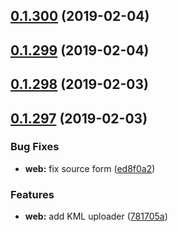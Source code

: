 ## [0.1.300](https://github.com/doomsower/whitewater/compare/@whitewater-guide/web@0.1.299...@whitewater-guide/web@0.1.300) (2019-02-04)

## [0.1.299](https://github.com/doomsower/whitewater/compare/@whitewater-guide/web@0.1.298...@whitewater-guide/web@0.1.299) (2019-02-04)

## [0.1.298](https://github.com/doomsower/whitewater/compare/@whitewater-guide/web@0.1.297...@whitewater-guide/web@0.1.298) (2019-02-03)

## [0.1.297](https://github.com/doomsower/whitewater/compare/@whitewater-guide/web@0.1.297...@whitewater-guide/web@0.1.297) (2019-02-03)

### Bug Fixes

- **web:** fix source form ([ed8f0a2](https://github.com/doomsower/whitewater/commit/ed8f0a2))

### Features

- **web:** add KML uploader ([781705a](https://github.com/doomsower/whitewater/commit/781705a))
